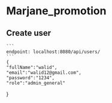 # Marjane_promotion

## Create user

    ```
    endpoint: localhost:8080/api/users/
    ```
    {
    "fullName":"walid",
    "email":"walid12@gmail.com",
    "password":"1234",
    "role":"admin_general"
}